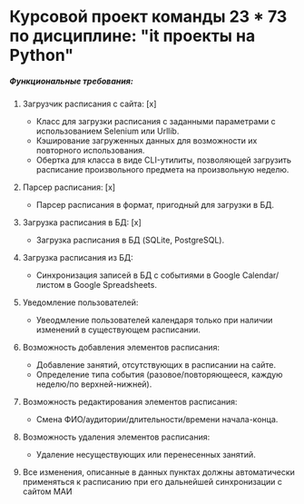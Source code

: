 # Курсовой проект команды 23 * 73 по дисциплине: "it проекты на Python"

##### Функциональные требования:
1. Загрузчик расписания с сайта: [x]
   - Класс для загрузки расписания с заданными параметрами с использованием Selenium или Urllib.
   - Кэширование загруженных данных для возможности их повторного использования.
   - Обертка для класса в виде CLI-утилиты, позволяющей загрузить расписание произвольного предмета на произвольную неделю.
2. Парсер расписания: [x]
   - Парсер расписания в формат, пригодный для загрузки в БД.
3. Загрузка расписания в БД: [x]
   - Загрузка расписания в БД (SQLite, PostgreSQL).

1. Загрузка расписания из БД:
   - Синхронизация записей в БД с событиями в Google Calendar/листом в Google Spreadsheets.
2. Уведомление пользователей:
   - Увеодмление пользователей календаря только при наличии изменений в существующем расписании.

1. Возможность добавления элементов расписания:
   - Добавление занятий, отсутствующих в расписании на сайте.
   - Определение типа события (разовое/повторяющееся, каждую неделю/по верхней-нижней).
2. Возможность редактирования элементов расписания:
   - Смена ФИО/аудитории/длительности/времени начала-конца.
3. Возможность удаления элементов расписания:
   - Удаление несуществующих или перенесенных занятий.
4. Все изменения, описанные в данных пунктах должны автоматически применяться к расписанию при его дальнейшей синхронизации с сайтом МАИ
